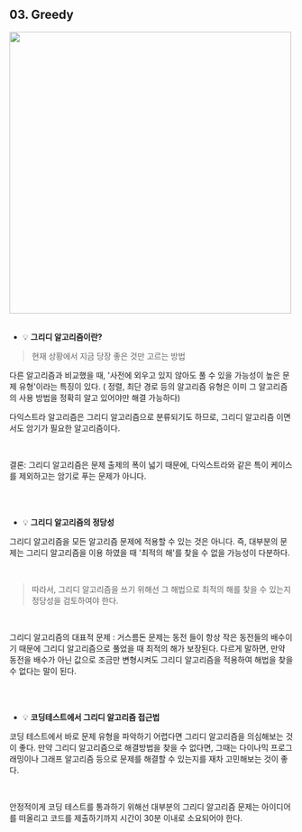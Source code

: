 ## 03. Greedy 

<img src = "https://user-images.githubusercontent.com/42762236/113481518-f8053300-94d4-11eb-93b8-c973088e8a20.png" width="500px">

</br>

</br>

- 💡 **그리디 알고리즘이란?**

>  현재 상황에서 지금 당장 좋은 것만 고르는 방법 
>

  다른 알고리즘과 비교했을 때, '사전에 외우고 있지 않아도 풀 수 있을 가능성이 높은 문제 유형'이라는 특징이 있다. ( 정렬, 최단 경로 등의 알고리즘 유형은 이미 그 알고리즘의 사용 방법을 정확히 알고 있어야만 해결 가능하다)

 다익스트라 알고리즘은 그리디 알고리즘으로 분류되기도 하므로, 그리디 알고리즘 이면서도 암기가 필요한 알고리즘이다. 

</br>

결론: 그리디 알고리즘은 문제 출제의 폭이 넓기 때문에, 다익스트라와 같은 특이 케이스를 제외하고는 암기로 푸는 문제가 아니다.

</br>

</br>


- 💡 **그리디 알고리즘의 정당성**

 그리디 알고리즘을 모든 알고리즘 문제에 적용할 수 있는 것은 아니다.  즉, 대부분의 문제는 그리디 알고리즘을 이용 하였을 때 '최적의 해'를 찾을 수 없을 가능성이 다분하다. 

</br>

>  따라서, 그리디 알고리즘을 쓰기 위해선 그 해법으로 최적의 해를 찾을 수 있는지 정당성을 검토하여야 한다.

</br>

그리디 알고리즘의 대표적 문제 : 거스름돈 문제는 동전 들이 항상 작은 동전들의 배수이기 때문에 그리디 알고리즘으로 풀었을 때 최적의 해가 보장된다. 다르게 말하면, 만약 동전을 배수가 아닌 값으로 조금만 변형시켜도 그리디 알고리즘을 적용하여 해법을 찾을 수 없다는 말이 된다.

</br>

</br>

- 💡 **코딩테스트에서 그리디 알고리즘 접근법**

코딩 테스트에서 바로 문제 유형을 파악하기 어렵다면 그리디 알고리즘을 의심해보는 것이 좋다. 만약 그리디 알고리즘으로 해결방법을 찾을 수 없다면, 그때는 다이나믹 프로그래밍이나 그래프 알고리즘 등으로 문제를 해결할 수 있는지를 재차 고민해보는 것이 좋다.

</br>

안정적이게 코딩 테스트를 통과하기 위해선 대부분의 그리디 알고리즘 문제는 아이디어를 떠올리고 코드를 제출하기까지 시간이 30분 이내로 소요되어야 한다.
